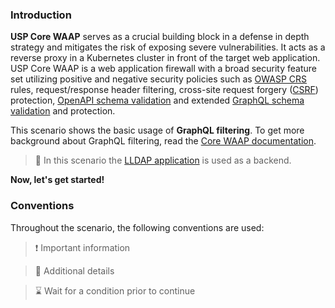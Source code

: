 <!--
SPDX-FileCopyrightText: 2025 United Security Providers AG, Switzerland

SPDX-License-Identifier: GPL-3.0-only
-->

### Introduction

**USP Core WAAP** serves as a crucial building block in a defense in depth strategy and mitigates the risk of exposing severe vulnerabilities. It acts as a reverse proxy in a Kubernetes cluster in front of the target web application. USP Core WAAP is a web application firewall with a broad security feature set utilizing positive and negative security policies such as [OWASP CRS](https://owasp.org/www-project-modsecurity-core-rule-set/) rules, request/response header filtering, cross-site request forgery ([CSRF](https://owasp.org/www-community/attacks/csrf)) protection, [OpenAPI schema validation](https://openapis.org) and extended [GraphQL schema validation](https://graphql.org/learn/validation/) and protection.

This scenario shows the basic usage of **GraphQL filtering**. To get more background about GraphQL filtering, read the [Core WAAP documentation](https://docs.united-security-providers.ch/usp-core-waap/latest/).

> &#128270; In this scenario the [LLDAP application](https://github.com/lldap/lldap) is used as a backend.

**Now, let's get started!**

### Conventions

Throughout the scenario, the following conventions are used:

> &#10071; Important information

> &#128270; Additional details

> &#8987; Wait for a condition prior to continue
